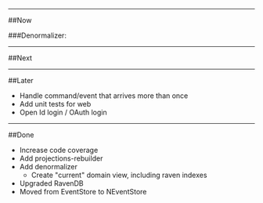 -------------------------------------------
##Now

###Denormalizer:

-------------------------------------------
##Next

-------------------------------------------
##Later
* Handle command/event that arrives more than once
* Add unit tests for web
* Open Id login / OAuth login

-------------------------------------------

##Done
* Increase code coverage
* Add projections-rebuilder
* Add denormalizer
	- Create "current" domain view, including raven indexes
* Upgraded RavenDB
* Moved from EventStore to NEventStore
